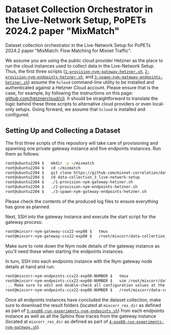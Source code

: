 # Dataset Collection Orchestrator in the Live-Network Setup, PoPETs 2024.2 paper "MixMatch"

Dataset collection orchestrator in the Live-Network Setup for PoPETs 2024.2 paper "MixMatch: Flow Matching for Mixnet Traffic".

We assume you are using the public cloud provider Hetzner as the place to run the cloud instances used to collect data in the Live-Network Setup. Thus, the first three scripts ([`1-provision-nym-gateway-hetzner.sh`](./1-provision-nym-gateway-hetzner.sh), [`2-provision-nym-endpoints-hetzner.sh`](./2-provision-nym-endpoints-hetzner.sh), and [`3-spawn-nym-gateway-endpoints-hetzner.sh`](./3-spawn-nym-gateway-endpoints-hetzner.sh)) assume the `hcloud` command-line utility to be installed and authenticated against a Hetzner Cloud account. Please ensure that is the case, for example, by following the instructions on this page: [github.com/hetznercloud/cli](https://github.com/hetznercloud/cli). It should be straightforward to translate the logic behind these three scripts to alternative cloud providers or even local-only setups. Going forward, we assume that `hcloud` is installed and configured.


## Setting Up and Collecting a Dataset

The first three scripts of this repository will take care of provisioning and spawning one private gateway instance and five endpoints instances. Run them as follows:
```bash
root@ubuntu2204 $   mkdir -p ~/mixmatch
root@ubuntu2204 $   cd ~/mixmatch
root@ubuntu2204 $   git clone https://github.com/mixnet-correlation/data-collection_3_live-network-setup.git
root@ubuntu2204 $   cd data-collection_3_live-network-setup
root@ubuntu2204 $   ./1-provision-nym-gateway-hetzner.sh
root@ubuntu2204 $   ./2-provision-nym-endpoints-hetzner.sh
root@ubuntu2204 $   ./3-spawn-nym-gateway-endpoints-hetzner.sh
```

Please check the contents of the produced log files to ensure everything has gone as planned.

Next, SSH into the gateway instance and execute the start script for the gateway process:
```bash
root@mixcorr-nym-gateway-ccx22-exp08 $   tmux
root@mixcorr-nym-gateway-ccx22-exp08 $   /root/mixcorr/data-collection_3_live-network-setup/4-exp08-run-experiments-nym-gateway.sh
```

Make sure to note down the Nym node details of the gateway instance as you'll need these when starting the endpoints instances.

In turn, SSH into each endpoints instance with the Nym gateway node details at hand and run:
```bash
root@mixcorr-nym-endpoints-ccx22-exp08-NUMBER $   tmux
root@mixcorr-nym-endpoints-ccx22-exp08-NUMBER $   vim /root/mixcorr/data-collection_3_live-network-setup/5-exp08-run-experiments-nym-endpoints.sh
... Make sure to edit and double-check all configuration values at the top of the script ...
root@mixcorr-nym-endpoints-ccx22-exp08-NUMBER $   /root/mixcorr/data-collection_3_live-network-setup/5-exp08-run-experiments-nym-endpoints.sh
```

Once all endpoints instances have concluded the dataset collection, make sure to download the result folders (located at `mixcorr_res_dir` as defined as part of [`5-exp08-run-experiments-nym-endpoints.sh`](./5-exp08-run-experiments-nym-endpoints.sh)) from each endpoints instance as well as all the Sphinx flow traces from the gateway instance (located at `mixcorr_res_dir` as defined as part of [`4-exp08-run-experiments-nym-gateway.sh`](./4-exp08-run-experiments-nym-gateway.sh)).
